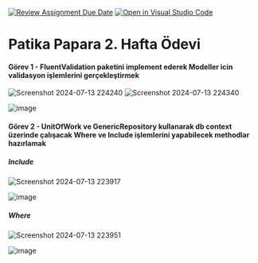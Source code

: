 [![Review Assignment Due Date](https://classroom.github.com/assets/deadline-readme-button-22041afd0340ce965d47ae6ef1cefeee28c7c493a6346c4f15d667ab976d596c.svg)](https://classroom.github.com/a/HYBxXuRP)
[![Open in Visual Studio Code](https://classroom.github.com/assets/open-in-vscode-2e0aaae1b6195c2367325f4f02e2d04e9abb55f0b24a779b69b11b9e10269abc.svg)](https://classroom.github.com/online_ide?assignment_repo_id=15401648&assignment_repo_type=AssignmentRepo)

# Patika Papara 2. Hafta Ödevi


#### Görev 1 - FluentValidation paketini implement ederek Modeller icin validasyon işlemlerini gerçekleştirmek

![Screenshot 2024-07-13 224240](https://github.com/user-attachments/assets/fd145ab1-6968-42b9-b642-1414a054225c)
![Screenshot 2024-07-13 224340](https://github.com/user-attachments/assets/19f2b033-c0b9-4d1d-8a65-2f7d593d413a)

![image](https://github.com/user-attachments/assets/7bdd5b7f-27bd-47af-8a2d-d8c843958344)




#### Görev 2 - UnitOfWork ve GenericRepository kullanarak db context  üzerinde çalışacak Where ve Include işlemlerini yapabilecek methodlar hazırlamak

##### Include

![Screenshot 2024-07-13 223917](https://github.com/user-attachments/assets/56e798ef-e902-45a1-9ef8-8de308149b45)

![image](https://github.com/user-attachments/assets/cac06474-4d93-4f5c-b2e2-5b1c9d5a6229)



##### Where

![Screenshot 2024-07-13 223951](https://github.com/user-attachments/assets/a5df0839-2085-49d4-b208-fd878d29c158)

![image](https://github.com/user-attachments/assets/259f5ed8-dab6-4e3d-a223-1e603b00bc2c)


